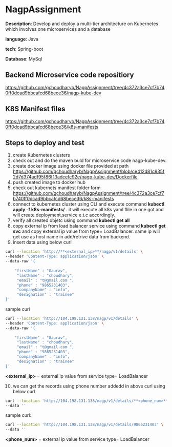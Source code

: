 # NagpAssignment
**Description**: Develop and deploy a multi-tier architecture on Kubernetes which involves one
microservices and a database

**language**: Java

**tech**: Spring-boot

**Database**: MySql

## Backend Microservice code repositiory

https://github.com/gchoudharyb/NagpAssignment/tree/4c372a3ce7cf7b740ff0dcad9bbcafcd68bece36/nagp-kube-dev


## K8S Manifest files

https://github.com/gchoudharyb/NagpAssignment/tree/4c372a3ce7cf7b740ff0dcad9bbcafcd68bece36/k8s-manifests


## Steps to deploy and test

1. create Kubernetes clusters
2. check out and do the maven buld for microservice code nagp-kube-dev.
3. create docker image using docker file provided at path https://github.com/gchoudharyb/NagpAssignment/blob/ce412d81c835f2d7d374adf95f86f13adcefc92e/nagp-kube-dev/Dockerfile
4. push created image to docker hub
5. check out kubernets manifest folder form https://github.com/gchoudharyb/NagpAssignment/tree/4c372a3ce7cf7b740ff0dcad9bbcafcd68bece36/k8s-manifests
6. connect to kubernetes cluster using CLI and execute command **kubectl apply -f k8s-manifests/** . it will execute all k8s yaml flile in one got and will create deployment,service e.t.c accordingly.
7. verify all created objetc using command **kubectl get all**
8. copy external ip from load balancer service using command **kubectl get svc** and copy external ip value from type= LoadBalancer. same ip will get use as host name in add/retrive data from backend.
9. insert data using below curl

```bash
curl --location 'http://**<external_ip>**/nagp/v1/details' \
--header 'Content-Type: application/json' \
--data-raw '{
    
	"firstName" : "Gaurav",
	 "lastName" : "choudhary",
	 "email" : "t@gmail.com ",
	 "phone" : "9865231403",
	 "companyName" : "info",
	 "designation" : "trainee"
}'
```
sample curl
```bash
curl --location 'http://104.198.131.138/nagp/v1/details' \
--header 'Content-Type: application/json' \
--data-raw '{
    
	"firstName" : "Gaurav",
	 "lastName" : "choudhary",
	 "email" : "t@gmail.com ",
	 "phone" : "9865231403",
	 "companyName" : "info",
	 "designation" : "trainee"
}'
```
**<external_ip>** = external ip value from service type= LoadBalancer


10. we can get the records using phone number addedd in above curl using below curl
```bash
curl --location 'http://104.198.131.138/nagp/v1/details/**<phone_num>**' \
--data ''
```
sample curl:

```bash
curl --location 'http://104.198.131.138/nagp/v1/details/9865231403' \
--data ''
```
**<phone_num>** = external ip value from service type= LoadBalancer

